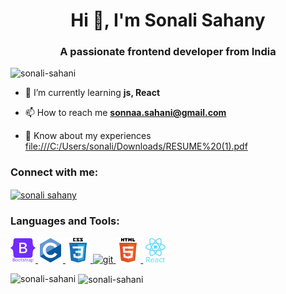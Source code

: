 <h1 align="center">Hi 👋, I'm Sonali Sahany</h1>
<h3 align="center">A passionate frontend developer from India</h3>

<p align="left"> <img src="https://komarev.com/ghpvc/?username=sonali-sahani&label=Profile%20views&color=0e75b6&style=flat" alt="sonali-sahani" /> </p>

- 🌱 I’m currently learning **js, React**

- 📫 How to reach me **sonnaa.sahani@gmail.com**

- 📄 Know about my experiences [file:///C:/Users/sonali/Downloads/RESUME%20(1).pdf](file:///C:/Users/sonali/Downloads/RESUME%20(1).pdf)

<h3 align="left">Connect with me:</h3>
<p align="left">
<a href="https://linkedin.com/in/sonali sahany" target="blank"><img align="center" src="https://raw.githubusercontent.com/rahuldkjain/github-profile-readme-generator/master/src/images/icons/Social/linked-in-alt.svg" alt="sonali sahany" height="30" width="40" /></a>
</p>

<h3 align="left">Languages and Tools:</h3>
<p align="left"> <a href="https://getbootstrap.com" target="_blank" rel="noreferrer"> <img src="https://raw.githubusercontent.com/devicons/devicon/master/icons/bootstrap/bootstrap-plain-wordmark.svg" alt="bootstrap" width="40" height="40"/> </a> <a href="https://www.cprogramming.com/" target="_blank" rel="noreferrer"> <img src="https://raw.githubusercontent.com/devicons/devicon/master/icons/c/c-original.svg" alt="c" width="40" height="40"/> </a> <a href="https://www.w3schools.com/css/" target="_blank" rel="noreferrer"> <img src="https://raw.githubusercontent.com/devicons/devicon/master/icons/css3/css3-original-wordmark.svg" alt="css3" width="40" height="40"/> </a> <a href="https://git-scm.com/" target="_blank" rel="noreferrer"> <img src="https://www.vectorlogo.zone/logos/git-scm/git-scm-icon.svg" alt="git" width="40" height="40"/> </a> <a href="https://www.w3.org/html/" target="_blank" rel="noreferrer"> <img src="https://raw.githubusercontent.com/devicons/devicon/master/icons/html5/html5-original-wordmark.svg" alt="html5" width="40" height="40"/> </a> <a href="https://reactjs.org/" target="_blank" rel="noreferrer"> <img src="https://raw.githubusercontent.com/devicons/devicon/master/icons/react/react-original-wordmark.svg" alt="react" width="40" height="40"/> </a> </p>

<p><img align="left" src="https://github-readme-stats.vercel.app/api/top-langs?username=sonali-sahani&show_icons=true&locale=en&layout=compact" alt="sonali-sahani" /></p>

<p>&nbsp;<img align="center" src="https://github-readme-stats.vercel.app/api?username=sonali-sahani&show_icons=true&locale=en" alt="sonali-sahani" /></p>
